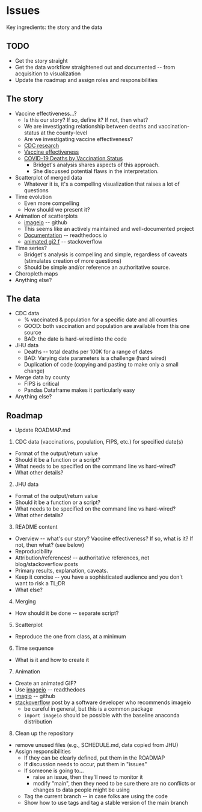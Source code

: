 
# Issues

Key ingredients: the story and the data

## TODO

* Get the story straight
* Get the data workflow straightened out and documented -- from acquisition to visualization
* Update the roadmap and assign roles and responsibilities

## The story

* Vaccine effectiveness...?
  * Is this our story? If so, define it?  If not, then what?
  * We are investigating relationship between deaths and vaccination-status at the county-level
  * Are we investigating vaccine effectiveness? 
  * [CDC research](https://www.cdc.gov/vaccines/covid-19/effectiveness-research/protocols.html)
  * [Vaccine effectiveness](https://www.cdc.gov/coronavirus/2019-ncov/vaccines/effectiveness/index.html)
  * [COVID-19 Deaths by Vaccination Status](https://covid.cdc.gov/covid-data-tracker/#rates-by-vaccine-status)
    * Bridget's analysis shares aspects of this approach.
    * She discussed potential flaws in the interpretation.
* Scatterplot of merged data
  * Whatever it is, it's a compelling visualization that raises a lot of questions
* Time evolution
  * Even more compelling
  * How should we present it?
* Animation of scatterplots
  * [imageio](https://github.com/imageio/imageio) -- github
  * This seems like an actively maintained and well-documented project
  * [Documentation](https://imageio.readthedocs.io/en/stable/) -- readthedocs.io
  * [animated gi2 f](https://stackoverflow.com/questions/753190/programmatically-generate-video-or-animated-gif-in-python) -- stackoverflow
* Time series?
  * Bridget's analysis is compelling and simple, regardless of caveats (stimulates creation of more questions)
  * Should be simple and/or reference an authoritative source.
* Choropleth maps
* Anything else?

## The data

* CDC data
  * % vaccinated & population for a specific date and all counties
  * GOOD: both vaccination and population are available from this one source
  * BAD: the date is hard-wired into the code
* JHU data
  * Deaths -- total deaths per 100K for a range of dates
  * BAD: Varying date parameters is a challenge (hard wired)
  * Duplication of code (copying and pasting to make only a small change)
* Merge data by county
  * FIPS is critical
  * Pandas Dataframe makes it particularly easy
* Anything else?

## Roadmap

* Update ROADMAP.md
1. CDC data (vaccinations, population, FIPS, etc.) for specified date(s)
  * Format of the output/return value
  * Should it be a function or a script?
  * What needs to be specified on the command line vs hard-wired?
  * What other details?
2. JHU data 
  * Format of the output/return value
  * Should it be a function or a script?
  * What needs to be specified on the command line vs hard-wired?
  * What other details?
3. README content
  * Overview -- what's our story?  Vaccine effectiveness?  If so, what is it?  If not, then what? (see below)
  * Reproducibility
  * Attribution/references! -- authoritative references, not blog/stackoverflow posts
  * Primary results, explanation, caveats.
  * Keep it concise -- you have a sophisticated audience and you don't want to risk a TL;DR
  * What else?
4. Merging
  * How should it be done -- separate script?
5. Scatterplot
  * Reproduce the one from class, at a minimum
6. Time sequence
  * What is it and how to create it
7. Animation
  * Create an animated GIF?
  * Use [imageio](https://imageio.readthedocs.io/en/stable/) -- readthedocs
  * [imagio](https://github.com/imageio/imageio) -- github
  * [stackoverflow](https://stackoverflow.com/questions/753190/programmatically-generate-video-or-animated-gif-in-python) post by a software developer who recommends imageio
    * be careful in general, but this is a common package
    * `import imageio` should be possible with the baseline anaconda distribution
8. Clean up the repository
  * remove unused files (e.g., SCHEDULE.md, data copied from JHU)
* Assign responsibilities
  * If they can be clearly defined, put them in the ROADMAP
  * If discussion needs to occur, put them in "issues"
  * If someone is going to...
    * raise an issue, then they'll need to monitor it
    * modify "main", then they need to be sure there are no conflicts or changes to data people might be using
  * Tag the current branch -- in case folks are using the code
  * Show how to use tags and tag a stable version of the main branch
